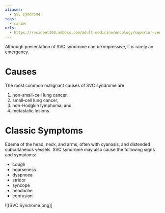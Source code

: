 ```yaml
---
aliases:
  - SVC syndrome
tags:
  - cancer
urls:
  - https://resident360.amboss.com/adult-medicine/oncology/superior-vena-cava-syndrome/superior-vena-cava-syndrome.html
---
```

Although presentation of SVC syndrome can be impressive, it is rarely an emergency.
# Causes
The most common malignant causes of SVC syndrome are 
1. non-small-cell lung cancer, 
2. small-cell lung cancer, 
3. non-Hodgkin lymphoma, and 
4. metastatic lesions.

# Classic Symptoms
Edema of the head, neck, and arms, often with cyanosis, and distended subcutaneous vessels. SVC syndrome may also cause the following signs and symptoms:
- cough
- hoarseness
- dyspnoea
- stridor
- syncope
- headache
- confusion

![[SVC Syndrome.png]]